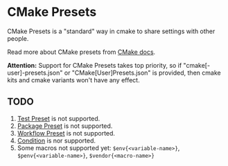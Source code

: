 ﻿# CMake Presets

CMake Presets is a "standard" way in cmake to share settings with other people.

Read more about CMake presets from [CMake docs](https://cmake.org/cmake/help/latest/manual/cmake-presets.7.html).

**Attention:** Support for CMake Presets takes top priority, so if "cmake\[-user\]-presets.json" or "CMake\[User\]Presets.json" is provided, then cmake kits and cmake variants won't have any effect.

## TODO

1. [Test Preset](https://cmake.org/cmake/help/latest/manual/cmake-presets.7.html#test-preset) is not supported.
2. [Package Preset](https://cmake.org/cmake/help/latest/manual/cmake-presets.7.html#package-preset) is not supported.
3. [Workflow Preset](https://cmake.org/cmake/help/latest/manual/cmake-presets.7.html#workflow-preset) is not supported.
4. [Condition](https://cmake.org/cmake/help/latest/manual/cmake-presets.7.html#condition) is nor supported.
5. Some macros not supported yet: `$env{<variable-name>}`, `$penv{<variable-name>}`, `$vendor{<macro-name>}`
